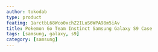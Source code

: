 ```yaml
---
author: tokodab
type: product
featimg: 1arctbL68Wco0xchZ2ILuS6WPA98m5iAv
title: Pokemon Go Team Instinct Samsung Galaxy S9 Case
tags: [samsung, galaxy, s9]
category: [samsung]
---
```

